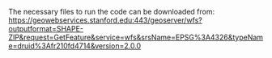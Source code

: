 The necessary files to run the code can be downloaded from: https://geowebservices.stanford.edu:443/geoserver/wfs?outputformat=SHAPE-ZIP&request=GetFeature&service=wfs&srsName=EPSG%3A4326&typeName=druid%3Afr210fd4714&version=2.0.0
